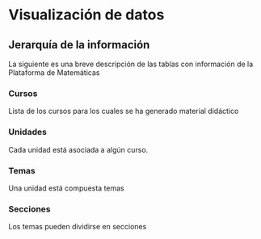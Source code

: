 # Visualización de datos 

## Jerarquía de la información

La siguiente es una breve descripción de las tablas con información de la Plataforma de Matemáticas

### Cursos

Lista de los cursos para los cuales se ha generado material didáctico

### Unidades

Cada unidad está asociada a algún curso.

### Temas

Una unidad está compuesta temas

### Secciones

Los temas pueden dividirse en secciones

